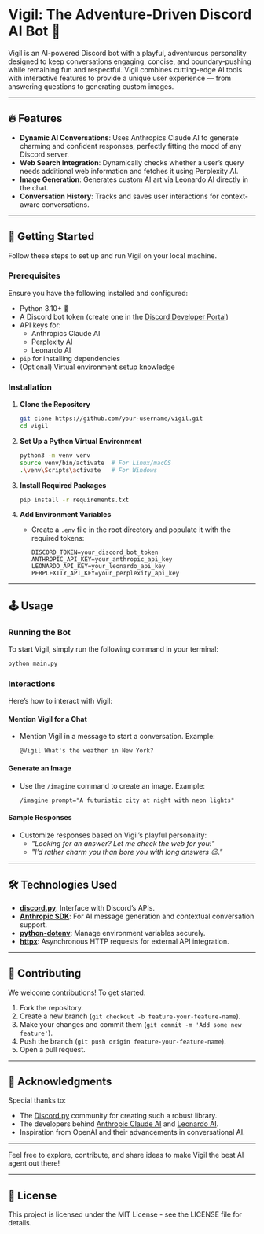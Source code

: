 # Vigil: The Adventure-Driven Discord AI Bot 🌟

Vigil is an AI-powered Discord bot with a playful, adventurous personality designed to keep conversations engaging, concise, and boundary-pushing while remaining fun and respectful. Vigil combines cutting-edge AI tools with interactive features to provide a unique user experience — from answering questions to generating custom images.

---

## 🔥 Features

- **Dynamic AI Conversations**: Uses Anthropics Claude AI to generate charming and confident responses, perfectly fitting the mood of any Discord server.
- **Web Search Integration**: Dynamically checks whether a user’s query needs additional web information and fetches it using Perplexity AI.
- **Image Generation**: Generates custom AI art via Leonardo AI directly in the chat.
- **Conversation History**: Tracks and saves user interactions for context-aware conversations.

---

## 🚀 Getting Started

Follow these steps to set up and run Vigil on your local machine.

### Prerequisites

Ensure you have the following installed and configured:
- Python 3.10+ 🐍
- A Discord bot token (create one in the [Discord Developer Portal](https://discord.com/developers/applications))
- API keys for:
  - Anthropics Claude AI
  - Perplexity AI
  - Leonardo AI
- `pip` for installing dependencies
- (Optional) Virtual environment setup knowledge

### Installation

1. **Clone the Repository**
   ```bash
   git clone https://github.com/your-username/vigil.git
   cd vigil
   ```

2. **Set Up a Python Virtual Environment**
   ```bash
   python3 -m venv venv
   source venv/bin/activate  # For Linux/macOS
   .\venv\Scripts\activate   # For Windows
   ```

3. **Install Required Packages**
   ```bash
   pip install -r requirements.txt
   ```

4. **Add Environment Variables**
   - Create a `.env` file in the root directory and populate it with the required tokens:
     ```env
     DISCORD_TOKEN=your_discord_bot_token
     ANTHROPIC_API_KEY=your_anthropic_api_key
     LEONARDO_API_KEY=your_leonardo_api_key
     PERPLEXITY_API_KEY=your_perplexity_api_key
     ```

---

## 🕹️ Usage

### Running the Bot
To start Vigil, simply run the following command in your terminal:
```bash
python main.py
```

### Interactions
Here’s how to interact with Vigil:

#### **Mention Vigil for a Chat**
- Mention Vigil in a message to start a conversation. Example:
  ```
  @Vigil What's the weather in New York?
  ```

#### **Generate an Image**
- Use the `/imagine` command to create an image. Example:
  ```
  /imagine prompt="A futuristic city at night with neon lights"
  ```

#### **Sample Responses**
- Customize responses based on Vigil’s playful personality:
  - *"Looking for an answer? Let me check the web for you!"*
  - *"I’d rather charm you than bore you with long answers 😉."*

---


## 🛠️ Technologies Used

- **[discord.py](https://discordpy.readthedocs.io/)**: Interface with Discord’s APIs.
- **[Anthropic SDK](https://www.anthropic.com/)**: For AI message generation and contextual conversation support.
- **[python-dotenv](https://pypi.org/project/python-dotenv/)**: Manage environment variables securely.
- **[httpx](https://www.python-httpx.org/)**: Asynchronous HTTP requests for external API integration.

---

## 🤝 Contributing

We welcome contributions! To get started:

1. Fork the repository.
2. Create a new branch (`git checkout -b feature-your-feature-name`).
3. Make your changes and commit them (`git commit -m 'Add some new feature'`).
4. Push the branch (`git push origin feature-your-feature-name`).
5. Open a pull request.

---


## 🙌 Acknowledgments

Special thanks to:
- The [Discord.py](https://discordpy.readthedocs.io/) community for creating such a robust library.
- The developers behind [Anthropic Claude AI](https://www.anthropic.com/) and [Leonardo AI](https://leonardo.ai/).
- Inspiration from OpenAI and their advancements in conversational AI.

---

Feel free to explore, contribute, and share ideas to make Vigil the best AI agent out there!

---

## 📝 License

This project is licensed under the MIT License - see the LICENSE file for details.
